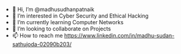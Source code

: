 - 👋 Hi, I’m @madhusudhanpatnaik
- 👀 I’m interested in Cyber Security and Ethical Hacking
- 🌱 I’m currently learning Computer Networks
- 💞️ I’m looking to collaborate on Projects 
- 📫 How to reach me https://www.linkedin.com/in/madhu-sudan-sathujoda-02090b203/

<!---
madhusudhanpatnaik/madhusudhanpatnaik is a ✨ special ✨ repository because its `README.md` (this file) appears on your GitHub profile.
You can click the Preview link to take a look at your changes.
--->
